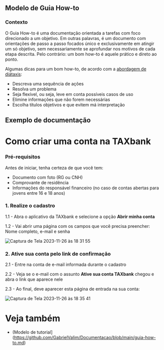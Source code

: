 ## Modelo de Guia How-to

### Contexto 
O Guia How-to é uma documentação orientada a tarefas com foco direcionado a um objetivo. Em outras palavras, é um documento com orientações de passo a passo focados único e exclusivamente em atingir um só objetivo, sem necessariamente se aprofundar nos motivos de cada etapa descrita. Pelo contrário: um bom how-to é aquele prático e direto ao ponto. 

Algumas dicas para um bom how-to, de acordo com a [abordagem de diátaxis](https://diataxis.fr/how-to-guides/):
* Descreva uma sequência de ações 
* Resolva um problema
* Seja flexível, ou seja, leve em conta possíveis casos de uso 
* Elimine informações que não forem necessárias 
* Escolha títulos objetivos e que evitem má interpretação

## Exemplo de documentação 

# Como criar uma conta na TAXbank

### Pré-requisitos

Antes de iniciar, tenha certeza de que você tem: 
* Documento com foto (RG ou CNH)
* Comprovante de residência 
* Informações do responsável financeiro (no caso de contas abertas para jovens entre 16 e 18 anos)

### 1. Realize o cadastro

1.1 - Abra o aplicativo da TAXbank e selecione a opção **Abrir minha conta**

1.2 - Vai abrir uma página com os campos que você precisa preencher: Nome completo, e-mail e senha

![Captura de Tela 2023-11-26 às 18 31 55](https://github.com/marimoreiratw/projeto-alura/assets/98783099/2eb53143-e2e6-4c22-93e3-dd1601003404)



### 2. Ative sua conta pelo link de confirmação 

2.1 - Entre na conta de e-mail informada durante o cadastro

2.2 - Veja se o e-mail com o assunto **Ative sua conta TAXbank** chegou e abra o link que aparece nele 

2.3 - Ao final, deve aparecer esta página de entrada na sua conta: 

![Captura de Tela 2023-11-26 às 18 35 41](https://github.com/marimoreiratw/projeto-alura/assets/98783099/e959ab94-686e-44f1-9c5b-0d1d86b6650d)





# Veja também 
* (Modelo de tutorial](https://github.com/GabrielValim/Documentacao/blob/main/guia-how-to.md)
